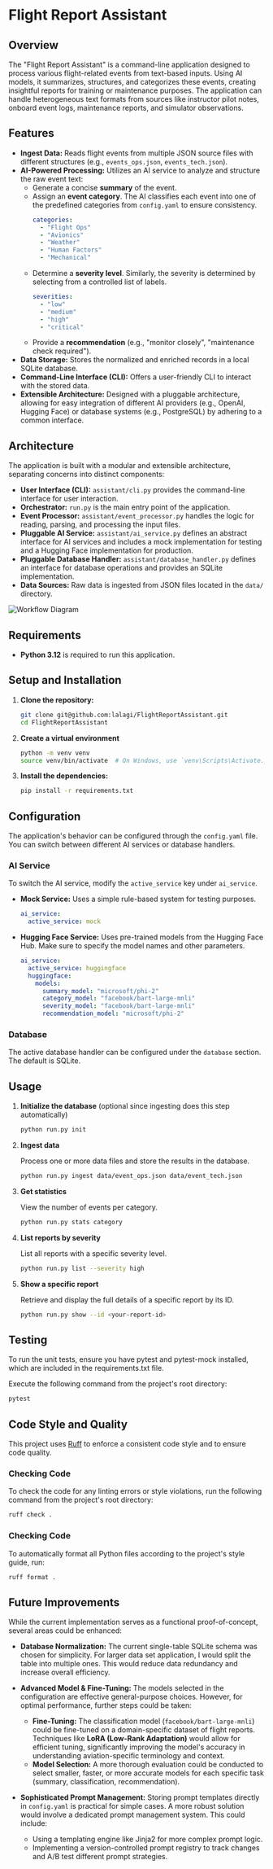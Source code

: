 # Flight Report Assistant

## Overview

The "Flight Report Assistant" is a command-line application designed to process various flight-related events from text-based inputs. Using AI models, it summarizes, structures, and categorizes these events, creating insightful reports for training or maintenance purposes. The application can handle heterogeneous text formats from sources like instructor pilot notes, onboard event logs, maintenance reports, and simulator observations.

## Features

-   **Ingest Data:** Reads flight events from multiple JSON source files with different structures (e.g., `events_ops.json`, `events_tech.json`).
-   **AI-Powered Processing:** Utilizes an AI service to analyze and structure the raw event text:
    -   Generate a concise **summary** of the event.
    -   Assign an **event category**. The AI classifies each event into one of the predefined categories from `config.yaml` to ensure consistency.
        ```yaml
        categories:
          - "Flight Ops"
          - "Avionics"
          - "Weather"
          - "Human Factors"
          - "Mechanical"
        ```
    -   Determine a **severity level**. Similarly, the severity is determined by selecting from a controlled list of labels.
        ```yaml
        severities:
          - "low"
          - "medium"
          - "high"
          - "critical"
        ```
    -   Provide a **recommendation** (e.g., "monitor closely", "maintenance check required").
-   **Data Storage:** Stores the normalized and enriched records in a local SQLite database.
-   **Command-Line Interface (CLI):** Offers a user-friendly CLI to interact with the stored data.
-   **Extensible Architecture:** Designed with a pluggable architecture, allowing for easy integration of different AI providers (e.g., OpenAI, Hugging Face) or database systems (e.g., PostgreSQL) by adhering to a common interface.
## Architecture

The application is built with a modular and extensible architecture, separating concerns into distinct components:

-   **User Interface (CLI):** `assistant/cli.py` provides the command-line interface for user interaction.
-   **Orchestrator:** `run.py` is the main entry point of the application.
-   **Event Processor:** `assistant/event_processor.py` handles the logic for reading, parsing, and processing the input files.
-   **Pluggable AI Service:** `assistant/ai_service.py` defines an abstract interface for AI services and includes a mock implementation for testing and a Hugging Face implementation for production.
-   **Pluggable Database Handler:** `assistant/database_handler.py` defines an interface for database operations and provides an SQLite implementation.
-   **Data Sources:** Raw data is ingested from JSON files located in the `data/` directory.

![Workflow Diagram](workflow.png)

## Requirements
-   **Python 3.12** is required to run this application.

## Setup and Installation

1.  **Clone the repository:**
    ```bash
    git clone git@github.com:lalagi/FlightReportAssistant.git
    cd FlightReportAssistant
    ```

2.  **Create a virtual environment**
    ```bash
    python -m venv venv
    source venv/bin/activate  # On Windows, use `venv\Scripts\Activate.ps1`
    ```

3.  **Install the dependencies:**
    ```bash
    pip install -r requirements.txt
    ```

## Configuration

The application's behavior can be configured through the `config.yaml` file. You can switch between different AI services or database handlers.

### AI Service

To switch the AI service, modify the `active_service` key under `ai_service`.

-   **Mock Service:** Uses a simple rule-based system for testing purposes.
    ```yaml
    ai_service:
      active_service: mock
    ```

-   **Hugging Face Service:** Uses pre-trained models from the Hugging Face Hub. Make sure to specify the model names and other parameters.
    ```yaml
    ai_service:
      active_service: huggingface
      huggingface:
        models:
          summary_model: "microsoft/phi-2"
          category_model: "facebook/bart-large-mnli"
          severity_model: "facebook/bart-large-mnli"
          recommendation_model: "microsoft/phi-2"
    ```

### Database

The active database handler can be configured under the `database` section. The default is SQLite.

## Usage

1. **Initialize the database** (optional since ingesting does this step automatically)

    ```bash
    python run.py init
    ```

2. **Ingest data**

    Process one or more data files and store the results in the database.
    ```bash
    python run.py ingest data/event_ops.json data/event_tech.json
    ```

3. **Get statistics**

    View the number of events per category.
    ```bash
    python run.py stats category
    ```

4. **List reports by severity**

    List all reports with a specific severity level.
    ```bash
    python run.py list --severity high
    ```

5. **Show a specific report**

    Retrieve and display the full details of a specific report by its ID.
    ```bash
    python run.py show --id <your-report-id>
    ```

## Testing

To run the unit tests, ensure you have pytest and pytest-mock installed, which are included in the requirements.txt file.

Execute the following command from the project's root directory:
```bash
pytest
```

## Code Style and Quality

This project uses [Ruff](https://github.com/astral-sh/ruff) to enforce a consistent code style and to ensure code quality. 

### Checking Code

To check the code for any linting errors or style violations, run the following command from the project's root directory:

```bash
ruff check .
```

### Checking Code

To automatically format all Python files according to the project's style guide, run:

```bash
ruff format .
```

## Future Improvements

While the current implementation serves as a functional proof-of-concept, several areas could be enhanced:

-   **Database Normalization:** The current single-table SQLite schema was chosen for simplicity. For larger data set application, I would split the table into multiple ones. This would reduce data redundancy and increase overall efficiency.

-   **Advanced Model & Fine-Tuning:** The models selected in the configuration are effective general-purpose choices. However, for optimal performance, further steps could be taken:
    -   **Fine-Tuning:** The classification model (`facebook/bart-large-mnli`) could be fine-tuned on a domain-specific dataset of flight reports. Techniques like **LoRA (Low-Rank Adaptation)** would allow for efficient tuning, significantly improving the model's accuracy in understanding aviation-specific terminology and context.
    -   **Model Selection:** A more thorough evaluation could be conducted to select smaller, faster, or more accurate models for each specific task (summary, classification, recommendation).

-   **Sophisticated Prompt Management:** Storing prompt templates directly in `config.yaml` is practical for simple cases. A more robust solution would involve a dedicated prompt management system. This could include:
    -   Using a templating engine like Jinja2 for more complex prompt logic.
    -   Implementing a version-controlled prompt registry to track changes and A/B test different prompt strategies.